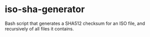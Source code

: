 # iso-sha-generator
Bash script that generates a SHA512 checksum for an ISO file, and recursively of all files it contains.
